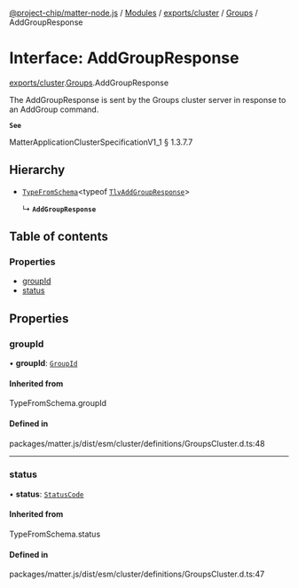 [@project-chip/matter-node.js](../README.md) / [Modules](../modules.md) / [exports/cluster](../modules/exports_cluster.md) / [Groups](../modules/exports_cluster.Groups.md) / AddGroupResponse

# Interface: AddGroupResponse

[exports/cluster](../modules/exports_cluster.md).[Groups](../modules/exports_cluster.Groups.md).AddGroupResponse

The AddGroupResponse is sent by the Groups cluster server in response to an AddGroup command.

**`See`**

MatterApplicationClusterSpecificationV1_1 § 1.3.7.7

## Hierarchy

- [`TypeFromSchema`](../modules/exports_tlv.md#typefromschema)\<typeof [`TlvAddGroupResponse`](../modules/exports_cluster.Groups.md#tlvaddgroupresponse)\>

  ↳ **`AddGroupResponse`**

## Table of contents

### Properties

- [groupId](exports_cluster.Groups.AddGroupResponse.md#groupid)
- [status](exports_cluster.Groups.AddGroupResponse.md#status)

## Properties

### groupId

• **groupId**: [`GroupId`](../modules/exports_datatype.md#groupid)

#### Inherited from

TypeFromSchema.groupId

#### Defined in

packages/matter.js/dist/esm/cluster/definitions/GroupsCluster.d.ts:48

___

### status

• **status**: [`StatusCode`](../enums/exports_interaction.StatusCode.md)

#### Inherited from

TypeFromSchema.status

#### Defined in

packages/matter.js/dist/esm/cluster/definitions/GroupsCluster.d.ts:47
